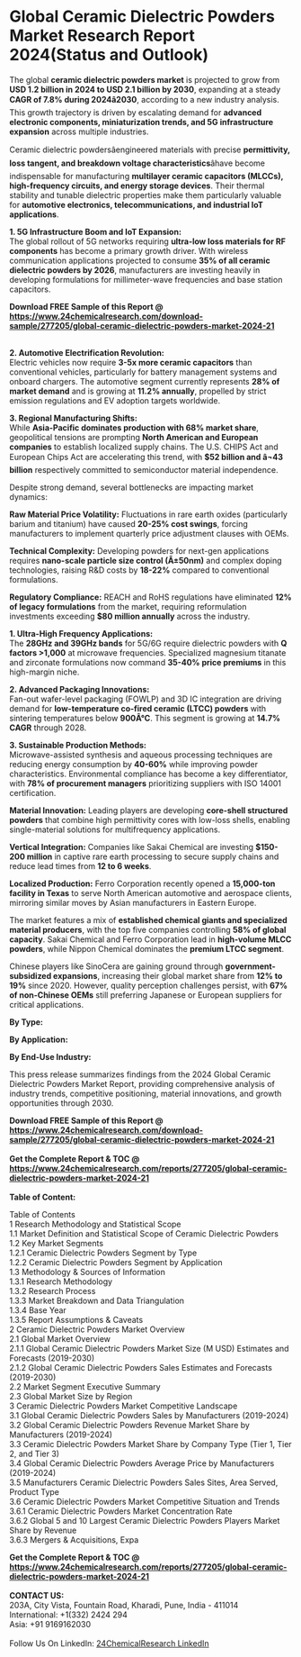 <h1>Global Ceramic Dielectric Powders Market Research Report 2024(Status and Outlook)</h1><p>The global <strong>ceramic dielectric powders market</strong> is projected to grow from <strong>USD 1.2 billion in 2024 to USD 2.1 billion by 2030</strong>, expanding at a steady <strong>CAGR of 7.8% during 2024â2030</strong>, according to a new industry analysis. This growth trajectory is driven by escalating demand for <strong>advanced electronic components, miniaturization trends, and 5G infrastructure expansion</strong> across multiple industries.</p><p>Ceramic dielectric powdersâengineered materials with precise <strong>permittivity, loss tangent, and breakdown voltage characteristics</strong>âhave become indispensable for manufacturing <strong>multilayer ceramic capacitors (MLCCs), high-frequency circuits, and energy storage devices</strong>. Their thermal stability and tunable dielectric properties make them particularly valuable for <strong>automotive electronics, telecommunications, and industrial IoT applications</strong>.</p><p><strong>1. 5G Infrastructure Boom and IoT Expansion:</strong><br>
The global rollout of 5G networks requiring <strong>ultra-low loss materials for RF components</strong> has become a primary growth driver. With wireless communication applications projected to consume <strong>35% of all ceramic dielectric powders by 2026</strong>, manufacturers are investing heavily in developing formulations for millimeter-wave frequencies and base station capacitors.</p><div><b>Download FREE Sample of this Report @ 
            <a href="https://www.24chemicalresearch.com/download-sample/277205/global-ceramic-dielectric-powders-market-2024-21">
            https://www.24chemicalresearch.com/download-sample/277205/global-ceramic-dielectric-powders-market-2024-21</a></b></div><br><p><strong>2. Automotive Electrification Revolution:</strong><br>
Electric vehicles now require <strong>3-5x more ceramic capacitors</strong> than conventional vehicles, particularly for battery management systems and onboard chargers. The automotive segment currently represents <strong>28% of market demand</strong> and is growing at <strong>11.2% annually</strong>, propelled by strict emission regulations and EV adoption targets worldwide.</p><p><strong>3. Regional Manufacturing Shifts:</strong><br>
While <strong>Asia-Pacific dominates production with 68% market share</strong>, geopolitical tensions are prompting <strong>North American and European companies</strong> to establish localized supply chains. The U.S. CHIPS Act and European Chips Act are accelerating this trend, with <strong>$52 billion and â¬43 billion</strong> respectively committed to semiconductor material independence.</p><p>Despite strong demand, several bottlenecks are impacting market dynamics:</p><p><strong>Raw Material Price Volatility:</strong> Fluctuations in rare earth oxides (particularly barium and titanium) have caused <strong>20-25% cost swings</strong>, forcing manufacturers to implement quarterly price adjustment clauses with OEMs.</p><p><strong>Technical Complexity:</strong> Developing powders for next-gen applications requires <strong>nano-scale particle size control (Â±50nm)</strong> and complex doping technologies, raising R&amp;D costs by <strong>18-22%</strong> compared to conventional formulations.</p><p><strong>Regulatory Compliance:</strong> REACH and RoHS regulations have eliminated <strong>12% of legacy formulations</strong> from the market, requiring reformulation investments exceeding <strong>$80 million annually</strong> across the industry.</p><p><strong>1. Ultra-High Frequency Applications:</strong><br>
The <strong>28GHz and 39GHz bands</strong> for 5G/6G require dielectric powders with <strong>Q factors &gt;1,000</strong> at microwave frequencies. Specialized magnesium titanate and zirconate formulations now command <strong>35-40% price premiums</strong> in this high-margin niche.</p><p><strong>2. Advanced Packaging Innovations:</strong><br>
Fan-out wafer-level packaging (FOWLP) and 3D IC integration are driving demand for <strong>low-temperature co-fired ceramic (LTCC) powders</strong> with sintering temperatures below <strong>900Â°C</strong>. This segment is growing at <strong>14.7% CAGR</strong> through 2028.</p><p><strong>3. Sustainable Production Methods:</strong><br>
Microwave-assisted synthesis and aqueous processing techniques are reducing energy consumption by <strong>40-60%</strong> while improving powder characteristics. Environmental compliance has become a key differentiator, with <strong>78% of procurement managers</strong> prioritizing suppliers with ISO 14001 certification.</p><p><strong>Material Innovation:</strong> Leading players are developing <strong>core-shell structured powders</strong> that combine high permittivity cores with low-loss shells, enabling single-material solutions for multifrequency applications.</p><p><strong>Vertical Integration:</strong> Companies like Sakai Chemical are investing <strong>$150-200 million</strong> in captive rare earth processing to secure supply chains and reduce lead times from <strong>12 to 6 weeks</strong>.</p><p><strong>Localized Production:</strong> Ferro Corporation recently opened a <strong>15,000-ton facility in Texas</strong> to serve North American automotive and aerospace clients, mirroring similar moves by Asian manufacturers in Eastern Europe.</p><p>The market features a mix of <strong>established chemical giants and specialized material producers</strong>, with the top five companies controlling <strong>58% of global capacity</strong>. Sakai Chemical and Ferro Corporation lead in <strong>high-volume MLCC powders</strong>, while Nippon Chemical dominates the <strong>premium LTCC segment</strong>.</p><p>Chinese players like SinoCera are gaining ground through <strong>government-subsidized expansions</strong>, increasing their global market share from <strong>12% to 19%</strong> since 2020. However, quality perception challenges persist, with <strong>67% of non-Chinese OEMs</strong> still preferring Japanese or European suppliers for critical applications.</p><p><strong>By Type:</strong></p><p><strong>By Application:</strong></p><p><strong>By End-Use Industry:</strong></p><p>This press release summarizes findings from the 2024 Global Ceramic Dielectric Powders Market Report, providing comprehensive analysis of industry trends, competitive positioning, material innovations, and growth opportunities through 2030.</p><div><b>Download FREE Sample of this Report @ 
            <a href="https://www.24chemicalresearch.com/download-sample/277205/global-ceramic-dielectric-powders-market-2024-21">
            https://www.24chemicalresearch.com/download-sample/277205/global-ceramic-dielectric-powders-market-2024-21</a></b></div><br><div><b>Get the Complete Report & TOC @ 
            <a href="https://www.24chemicalresearch.com/reports/277205/global-ceramic-dielectric-powders-market-2024-21">
            https://www.24chemicalresearch.com/reports/277205/global-ceramic-dielectric-powders-market-2024-21</a></b></div><br>
            <b>Table of Content:</b><p>Table of Contents<br />
1 Research Methodology and Statistical Scope<br />
1.1 Market Definition and Statistical Scope of Ceramic Dielectric Powders<br />
1.2 Key Market Segments<br />
1.2.1 Ceramic Dielectric Powders Segment by Type<br />
1.2.2 Ceramic Dielectric Powders Segment by Application<br />
1.3 Methodology & Sources of Information<br />
1.3.1 Research Methodology<br />
1.3.2 Research Process<br />
1.3.3 Market Breakdown and Data Triangulation<br />
1.3.4 Base Year<br />
1.3.5 Report Assumptions & Caveats<br />
2 Ceramic Dielectric Powders Market Overview<br />
2.1 Global Market Overview<br />
2.1.1 Global Ceramic Dielectric Powders Market Size (M USD) Estimates and Forecasts (2019-2030)<br />
2.1.2 Global Ceramic Dielectric Powders Sales Estimates and Forecasts (2019-2030)<br />
2.2 Market Segment Executive Summary<br />
2.3 Global Market Size by Region<br />
3 Ceramic Dielectric Powders Market Competitive Landscape<br />
3.1 Global Ceramic Dielectric Powders Sales by Manufacturers (2019-2024)<br />
3.2 Global Ceramic Dielectric Powders Revenue Market Share by Manufacturers (2019-2024)<br />
3.3 Ceramic Dielectric Powders Market Share by Company Type (Tier 1, Tier 2, and Tier 3)<br />
3.4 Global Ceramic Dielectric Powders Average Price by Manufacturers (2019-2024)<br />
3.5 Manufacturers Ceramic Dielectric Powders Sales Sites, Area Served, Product Type<br />
3.6 Ceramic Dielectric Powders Market Competitive Situation and Trends<br />
3.6.1 Ceramic Dielectric Powders Market Concentration Rate<br />
3.6.2 Global 5 and 10 Largest Ceramic Dielectric Powders Players Market Share by Revenue<br />
3.6.3 Mergers & Acquisitions, Expa</p><div><b>Get the Complete Report & TOC @ 
            <a href="https://www.24chemicalresearch.com/reports/277205/global-ceramic-dielectric-powders-market-2024-21">
            https://www.24chemicalresearch.com/reports/277205/global-ceramic-dielectric-powders-market-2024-21</a></b></div><br><b>CONTACT US:</b><br>
            203A, City Vista, Fountain Road, Kharadi, Pune, India - 411014<br>
            International: +1(332) 2424 294<br>
            Asia: +91 9169162030 <br><br>
            Follow Us On LinkedIn: <a href="https://www.linkedin.com/company/24chemicalresearch/">24ChemicalResearch LinkedIn</a>
